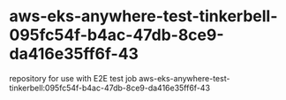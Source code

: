 # aws-eks-anywhere-test-tinkerbell-095fc54f-b4ac-47db-8ce9-da416e35ff6f-43
repository for use with E2E test job aws-eks-anywhere-test-tinkerbell:095fc54f-b4ac-47db-8ce9-da416e35ff6f-43

